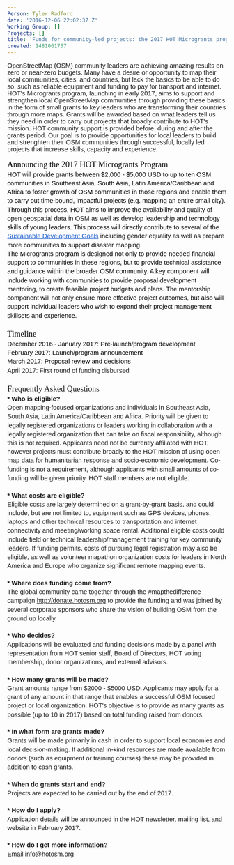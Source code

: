 ```yaml
---
Person: Tyler Radford
date: '2016-12-06 22:02:37 Z'
Working Group: []
Projects: []
title: 'Funds for community-led projects: the 2017 HOT Microgrants program'
created: 1481061757
---
```

<p><span style="font-family: Arial; font-size: 14.6667px; white-space: pre-wrap;">OpenStreetMap (OSM) community leaders are achieving amazing results on zero or near-zero budgets. Many have a desire or opportunity to map their local communities, cities, and countries, but lack the basics to be able to do so, such as reliable equipment and funding to pay for transport and internet. HOT's Microgrants program, launching in early 2017, aims to support and strengthen local OpenStreetMap communities through providing these basics in the form of small grants to key leaders who are transforming their countries through more maps. Grants will be awarded based on what leaders tell us they need in order to carry out projects that broadly contribute to HOT's mission. HOT community support is provided before, during and after the grants period. Our goal is to provide opportunities for local leaders to build and strenghten their OSM communities through successful, locally led projects that increase skills, capacity and experience.</span></p><h1 style="line-height: 1.38; margin-top: 10pt; margin-bottom: 0pt;" dir="ltr"><span style="font-size: 18.666666666666664px; font-family: 'Trebuchet MS'; color: #000000; background-color: transparent; font-weight: 400; font-style: normal; font-variant: normal; text-decoration: none; vertical-align: baseline; white-space: pre-wrap;">Announcing the 2017 HOT Microgrants Program</span></h1><p style="line-height: 1.38; margin-top: 0pt; margin-bottom: 0pt;" dir="ltr"><span style="font-size: 14.666666666666666px; font-family: Arial; color: #000000; background-color: transparent; font-weight: 400; font-style: normal; font-variant: normal; text-decoration: none; vertical-align: baseline; white-space: pre-wrap;">HOT will provide grants between $2,000 - $5,000 USD to up to ten OSM communities in Southeast Asia, South Asia, Latin America/Caribbean and Africa to foster growth of OSM communities in those regions and enable them to carry out time-bound, impactful projects (e.g. mapping an entire small city). Through this process, HOT aims to improve the availability and quality of open geospatial data in OSM as well as develop leadership and technology skills of young leaders. This process will directly contribute to several of the </span><a style="text-decoration: none;" href="https://sustainabledevelopment.un.org/sdgs"><span style="font-size: 14.666666666666666px; font-family: Arial; color: #1155cc; background-color: transparent; font-weight: 400; font-style: normal; font-variant: normal; text-decoration: underline; vertical-align: baseline; white-space: pre-wrap;">Sustainable Development Goals</span></a><span style="font-size: 14.666666666666666px; font-family: Arial; color: #000000; background-color: transparent; font-weight: 400; font-style: normal; font-variant: normal; text-decoration: none; vertical-align: baseline; white-space: pre-wrap;"> including gender equality as well as prepare more communities to support disaster mapping.</span></p><p style="line-height: 1.38; margin-top: 0pt; margin-bottom: 0pt;" dir="ltr"><span style="font-size: 14.666666666666666px; font-family: Arial; color: #000000; background-color: transparent; font-weight: 400; font-style: normal; font-variant: normal; text-decoration: none; vertical-align: baseline; white-space: pre-wrap;">The Microgrants program is designed not only to provide needed financial support to communities in these regions, but to provide technical assistance and guidance within the broader OSM community. A key component will include working with communities to provide proposal development mentoring, to create feasible project budgets and plans. The mentorship component will not only ensure more effective project outcomes, but also will support individual leaders who wish to expand their project management skillsets and experience.</span></p><p style="line-height: 1.38; margin-top: 0pt; margin-bottom: 0pt;" dir="ltr">&nbsp;</p><p style="line-height: 1.38; margin-top: 0pt; margin-bottom: 0pt;" dir="ltr"><span style="font-size: 18.666666666666664px; font-family: 'Trebuchet MS'; color: #000000; background-color: transparent; font-weight: 400; font-style: normal; font-variant: normal; text-decoration: none; vertical-align: baseline; white-space: pre-wrap;">Timeline</span></p><p style="line-height: 1.38; margin-top: 0pt; margin-bottom: 0pt;" dir="ltr"><span style="font-size: 14.666666666666666px; font-family: Arial; color: #000000; background-color: transparent; font-weight: 400; font-style: normal; font-variant: normal; text-decoration: none; vertical-align: baseline; white-space: pre-wrap;">December 2016 - January 2017: Pre-launch/program development</span></p><p style="line-height: 1.38; margin-top: 0pt; margin-bottom: 0pt;" dir="ltr"><span style="font-size: 14.666666666666666px; font-family: Arial; color: #000000; background-color: transparent; font-weight: 400; font-style: normal; font-variant: normal; text-decoration: none; vertical-align: baseline; white-space: pre-wrap;">February 2017: Launch/program announcement</span></p><p style="line-height: 1.38; margin-top: 0pt; margin-bottom: 0pt;" dir="ltr"><span style="font-size: 14.666666666666666px; font-family: Arial; color: #000000; background-color: transparent; font-weight: 400; font-style: normal; font-variant: normal; text-decoration: none; vertical-align: baseline; white-space: pre-wrap;">March 2017: Proposal review and decisions</span></p><p style="line-height: 1.38; margin-top: 0pt; margin-bottom: 0pt;" dir="ltr"><span id="docs-internal-guid-0235ad96-d5fa-31dd-cf05-8efc56a35db0"><span style="font-size: 14.6667px; font-family: Arial; background-color: transparent; white-space: pre-wrap;">April 2017: First round of funding disbursed</span></span></p><p style="line-height: 1.38; margin-top: 0pt; margin-bottom: 0pt;" dir="ltr">&nbsp;</p><p style="line-height: 1.38; margin-top: 0pt; margin-bottom: 0pt;" dir="ltr"><span style="font-family: 'Trebuchet MS'; font-size: 18.6667px; white-space: pre-wrap;">Frequently Asked Questions</span></p><p style="line-height: 1.38; margin-top: 0pt; margin-bottom: 0pt;" dir="ltr"><strong><span style="font-family: Arial; font-size: 14.6667px; white-space: pre-wrap;">* Who is eligible?</span></strong></p><p style="line-height: 1.38; margin-top: 0pt; margin-bottom: 0pt;" dir="ltr"><span style="font-family: Arial; font-size: 14.6667px; white-space: pre-wrap;">Open mapping-focused organizations and individuals in Southeast Asia, South Asia, Latin America/Caribbean and Africa. </span><span style="font-family: Arial; font-size: 14.6667px; white-space: pre-wrap;">Priority will be given to legally registered organizations or leaders working in collaboration with a legally registered organization that can take on fiscal responsibility, although this is not required. Applicants need not be currently affiliated with HOT, however projects must contribute broadly to the HOT mission of using open map data for humanitarian response and socio-economic development. Co-funding is not a requirement, although applicants with small amounts of co-funding will be given priority. HOT staff members are not eligible.</span></p><p style="line-height: 1.38; margin-top: 0pt; margin-bottom: 0pt;" dir="ltr">&nbsp;</p><p style="line-height: 1.38; margin-top: 0pt; margin-bottom: 0pt;" dir="ltr"><strong><span style="font-family: Arial; font-size: 14.6667px; white-space: pre-wrap;">* What costs are eligible?</span></strong></p><p style="line-height: 1.38; margin-top: 0pt; margin-bottom: 0pt;" dir="ltr"><span style="font-family: Arial; font-size: 14.6667px; white-space: pre-wrap;"><span style="font-size: 14.6667px;">Eligible costs are largely determined on a grant-by-grant basis, and could include, but are not limited to, equipment such as GPS devices, phones, laptops and other technical resources to transportation and internet connectivity and meeting/working space rental. </span>Additional eligible costs could include field or technical leadership/management training for key community leaders. </span><span style="font-family: Arial; font-size: 14.6667px; white-space: pre-wrap;">If funding permits, </span><span style="font-family: Arial; font-size: 14.6667px; white-space: pre-wrap;">c</span><span style="font-family: Arial; font-size: 14.6667px; white-space: pre-wrap;">osts of pursuing legal registration may also be eligible, as well as </span><span style="font-family: Arial; font-size: 14.6667px; white-space: pre-wrap;">volunteer mapathon organization costs for leaders in North America and Europe who organize significant remote mapping events. </span></p><p style="line-height: 1.38; margin-top: 0pt; margin-bottom: 0pt;" dir="ltr">&nbsp;</p><p style="line-height: 1.38; margin-top: 0pt; margin-bottom: 0pt;" dir="ltr"><strong><span style="font-family: Arial; font-size: 14.6667px; white-space: pre-wrap;">* Where does funding come from?</span></strong></p><p style="line-height: 1.38; margin-top: 0pt; margin-bottom: 0pt;" dir="ltr"><span style="font-family: Arial; font-size: 14.6667px; white-space: pre-wrap;">The global community came together through the #mapthedifference campaign <a href="http://donate.hotosm.org" target="_blank">http://donate.hotosm.org</a></span><span style="font-family: Arial; font-size: 14.6667px; white-space: pre-wrap;"> to provide the funding and was joined </span><span style="font-family: Arial; font-size: 14.6667px; white-space: pre-wrap;">by several corporate sponsors who share the vision of building OSM from the ground up locally.</span></p><p style="line-height: 1.38; margin-top: 0pt; margin-bottom: 0pt;" dir="ltr">&nbsp;</p><p style="line-height: 1.38; margin-top: 0pt; margin-bottom: 0pt;" dir="ltr"><strong><span style="font-family: Arial; font-size: 14.6667px; white-space: pre-wrap;">* Who decides?</span></strong></p><p style="line-height: 1.38; margin-top: 0pt; margin-bottom: 0pt;" dir="ltr"><span style="font-family: Arial; font-size: 14.6667px; white-space: pre-wrap;">Applications will be evaluated and funding decisions made by a panel with representation from HOT senior staff, Board of Directors, HOT voting membership, donor organizations, and external advisors.</span></p><p style="line-height: 1.38; margin-top: 0pt; margin-bottom: 0pt;" dir="ltr">&nbsp;</p><p style="line-height: 1.38; margin-top: 0pt; margin-bottom: 0pt;" dir="ltr"><strong><span style="font-family: Arial; font-size: 14.6667px; white-space: pre-wrap;">* How many grants will be made?</span></strong></p><p style="line-height: 1.38; margin-top: 0pt; margin-bottom: 0pt;" dir="ltr"><span style="font-family: Arial; font-size: 14.6667px; white-space: pre-wrap;">Grant amounts range from $2000 - $5000 USD. Applicants may apply for a grant of any amount in that range that enables a successful OSM focused project or local organization. HOT's objective is to provide as many grants as possible (up to 10 in 2017) based on total funding raised from donors.</span></p><p style="line-height: 1.38; margin-top: 0pt; margin-bottom: 0pt;" dir="ltr">&nbsp;</p><p style="line-height: 1.38; margin-top: 0pt; margin-bottom: 0pt;" dir="ltr"><strong><span style="font-family: Arial; font-size: 14.6667px; white-space: pre-wrap;">* In what form are grants made?</span></strong></p><p style="line-height: 1.38; margin-top: 0pt; margin-bottom: 0pt;" dir="ltr"><span style="font-family: Arial; font-size: 14.6667px; white-space: pre-wrap;">Grants will be made primarily in cash in order to support local economies and local decision-making. If additional in-kind resources are made available from donors (such as equipment or training courses) these may be provided in addition to cash grants.</span></p><p style="line-height: 1.38; margin-top: 0pt; margin-bottom: 0pt;" dir="ltr">&nbsp;</p><p style="line-height: 1.38; margin-top: 0pt; margin-bottom: 0pt;" dir="ltr"><strong><span style="font-family: Arial; font-size: 14.6667px; white-space: pre-wrap;">* When do grants start and end?</span></strong></p><p style="line-height: 1.38; margin-top: 0pt; margin-bottom: 0pt;" dir="ltr"><span style="font-family: Arial; font-size: 14.6667px; white-space: pre-wrap;">Projects are expected to be carried out by the end of 2017.</span></p><p style="line-height: 1.38; margin-top: 0pt; margin-bottom: 0pt;" dir="ltr">&nbsp;</p><p style="line-height: 1.38; margin-top: 0pt; margin-bottom: 0pt;" dir="ltr"><strong><span style="font-family: Arial; font-size: 14.6667px; white-space: pre-wrap;">* How do I apply?</span></strong></p><p style="line-height: 1.38; margin-top: 0pt; margin-bottom: 0pt;" dir="ltr"><span style="font-family: Arial; font-size: 14.6667px; white-space: pre-wrap;">Application details will be announced in the HOT newsletter, mailing list, and website in February 2017.</span></p><p style="line-height: 1.38; margin-top: 0pt; margin-bottom: 0pt;" dir="ltr">&nbsp;</p><p style="line-height: 1.38; margin-top: 0pt; margin-bottom: 0pt;" dir="ltr"><strong><span style="font-family: Arial; font-size: 14.6667px; white-space: pre-wrap;">* How do I get more information?</span></strong></p><p style="line-height: 1.38; margin-top: 0pt; margin-bottom: 0pt;" dir="ltr"><span style="font-family: Arial; font-size: 14.6667px; white-space: pre-wrap;">Email <a class="linkification-ext" title="Linkification: mailto:info@hotosm.org" href="mailto:info@hotosm.org">info@hotosm.org</a></span></p><p style="line-height: 1.38; margin-top: 0pt; margin-bottom: 0pt;" dir="ltr">&nbsp;</p><p style="line-height: 1.38; margin-top: 0pt; margin-bottom: 0pt;" dir="ltr">&nbsp;</p>
